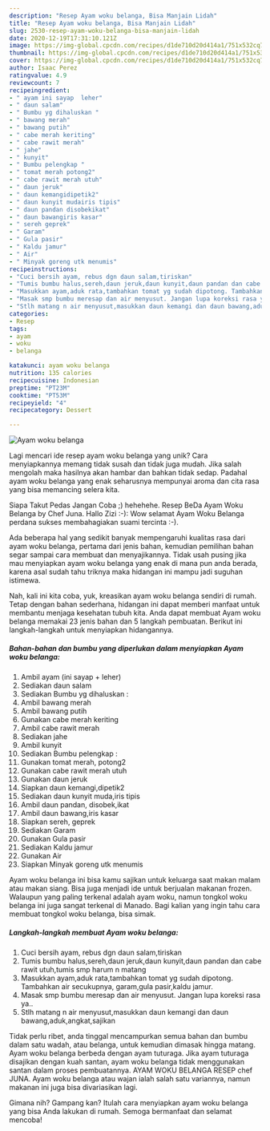 ```yaml
---
description: "Resep Ayam woku belanga, Bisa Manjain Lidah"
title: "Resep Ayam woku belanga, Bisa Manjain Lidah"
slug: 2530-resep-ayam-woku-belanga-bisa-manjain-lidah
date: 2020-12-19T17:31:10.121Z
image: https://img-global.cpcdn.com/recipes/d1de710d20d414a1/751x532cq70/ayam-woku-belanga-foto-resep-utama.jpg
thumbnail: https://img-global.cpcdn.com/recipes/d1de710d20d414a1/751x532cq70/ayam-woku-belanga-foto-resep-utama.jpg
cover: https://img-global.cpcdn.com/recipes/d1de710d20d414a1/751x532cq70/ayam-woku-belanga-foto-resep-utama.jpg
author: Isaac Perez
ratingvalue: 4.9
reviewcount: 7
recipeingredient:
- " ayam ini sayap  leher"
- " daun salam"
- " Bumbu yg dihaluskan "
- " bawang merah"
- " bawang putih"
- " cabe merah keriting"
- " cabe rawit merah"
- " jahe"
- " kunyit"
- " Bumbu pelengkap "
- " tomat merah potong2"
- " cabe rawit merah utuh"
- " daun jeruk"
- " daun kemangidipetik2"
- " daun kunyit mudairis tipis"
- " daun pandan disobekikat"
- " daun bawangiris kasar"
- " sereh geprek"
- " Garam"
- " Gula pasir"
- " Kaldu jamur"
- " Air"
- " Minyak goreng utk menumis"
recipeinstructions:
- "Cuci bersih ayam, rebus dgn daun salam,tiriskan"
- "Tumis bumbu halus,sereh,daun jeruk,daun kunyit,daun pandan dan cabe rawit utuh,tumis smp harum n matang"
- "Masukkan ayam,aduk rata,tambahkan tomat yg sudah dipotong. Tambahkan air secukupnya, garam,gula pasir,kaldu jamur."
- "Masak smp bumbu meresap dan air menyusut. Jangan lupa koreksi rasa ya.."
- "Stlh matang n air menyusut,masukkan daun kemangi dan daun bawang,aduk,angkat,sajikan"
categories:
- Resep
tags:
- ayam
- woku
- belanga

katakunci: ayam woku belanga 
nutrition: 135 calories
recipecuisine: Indonesian
preptime: "PT23M"
cooktime: "PT53M"
recipeyield: "4"
recipecategory: Dessert

---
```



![Ayam woku belanga](https://img-global.cpcdn.com/recipes/d1de710d20d414a1/751x532cq70/ayam-woku-belanga-foto-resep-utama.jpg)

Lagi mencari ide resep ayam woku belanga yang unik? Cara menyiapkannya memang tidak susah dan tidak juga mudah. Jika salah mengolah maka hasilnya akan hambar dan bahkan tidak sedap. Padahal ayam woku belanga yang enak seharusnya mempunyai aroma dan cita rasa yang bisa memancing selera kita.

Siapa Takut Pedas Jangan Coba ;) hehehehe. Resep BeDa Ayam Woku Belanga by Chef Juna. Hallo Zizi :-): Wow selamat Ayam Woku Belanga perdana sukses membahagiakan suami tercinta :-).

Ada beberapa hal yang sedikit banyak mempengaruhi kualitas rasa dari ayam woku belanga, pertama dari jenis bahan, kemudian pemilihan bahan segar sampai cara membuat dan menyajikannya. Tidak usah pusing jika mau menyiapkan ayam woku belanga yang enak di mana pun anda berada, karena asal sudah tahu triknya maka hidangan ini mampu jadi suguhan istimewa.


Nah, kali ini kita coba, yuk, kreasikan ayam woku belanga sendiri di rumah. Tetap dengan bahan sederhana, hidangan ini dapat memberi manfaat untuk membantu menjaga kesehatan tubuh kita. Anda dapat membuat Ayam woku belanga memakai 23 jenis bahan dan 5 langkah pembuatan. Berikut ini langkah-langkah untuk menyiapkan hidangannya.

<!--inarticleads1-->

##### Bahan-bahan dan bumbu yang diperlukan dalam menyiapkan Ayam woku belanga:

1. Ambil  ayam (ini sayap + leher)
1. Sediakan  daun salam
1. Sediakan  Bumbu yg dihaluskan :
1. Ambil  bawang merah
1. Ambil  bawang putih
1. Gunakan  cabe merah keriting
1. Ambil  cabe rawit merah
1. Sediakan  jahe
1. Ambil  kunyit
1. Sediakan  Bumbu pelengkap :
1. Gunakan  tomat merah, potong2
1. Gunakan  cabe rawit merah utuh
1. Gunakan  daun jeruk
1. Siapkan  daun kemangi,dipetik2
1. Sediakan  daun kunyit muda,iris tipis
1. Ambil  daun pandan, disobek,ikat
1. Ambil  daun bawang,iris kasar
1. Siapkan  sereh, geprek
1. Sediakan  Garam
1. Gunakan  Gula pasir
1. Sediakan  Kaldu jamur
1. Gunakan  Air
1. Siapkan  Minyak goreng utk menumis


Ayam woku belanga ini bisa kamu sajikan untuk keluarga saat makan malam atau makan siang. Bisa juga menjadi ide untuk berjualan makanan frozen. Walaupun yang paling terkenal adalah ayam woku, namun tongkol woku belanga ini juga sangat terkenal di Manado. Bagi kalian yang ingin tahu cara membuat tongkol woku belanga, bisa simak. 

<!--inarticleads2-->

##### Langkah-langkah membuat Ayam woku belanga:

1. Cuci bersih ayam, rebus dgn daun salam,tiriskan
1. Tumis bumbu halus,sereh,daun jeruk,daun kunyit,daun pandan dan cabe rawit utuh,tumis smp harum n matang
1. Masukkan ayam,aduk rata,tambahkan tomat yg sudah dipotong. Tambahkan air secukupnya, garam,gula pasir,kaldu jamur.
1. Masak smp bumbu meresap dan air menyusut. Jangan lupa koreksi rasa ya..
1. Stlh matang n air menyusut,masukkan daun kemangi dan daun bawang,aduk,angkat,sajikan


Tidak perlu ribet, anda tinggal mencampurkan semua bahan dan bumbu dalam satu wadah, atau belanga, untuk kemudian dimasak hingga matang. Ayam woku belanga berbeda dengan ayam tuturaga. Jika ayam tuturaga disajikan dengan kuah santan, ayam woku belanga tidak menggunakan santan dalam proses pembuatannya. AYAM WOKU BELANGA RESEP chef JUNA. Ayam woku belanga atau wajan ialah salah satu variannya, namun makanan ini juga bisa divariasikan lagi. 

Gimana nih? Gampang kan? Itulah cara menyiapkan ayam woku belanga yang bisa Anda lakukan di rumah. Semoga bermanfaat dan selamat mencoba!
